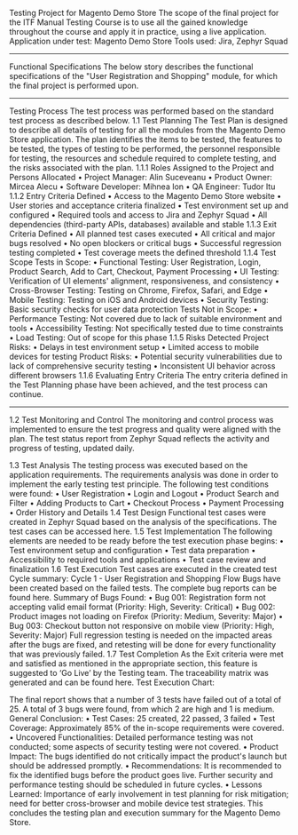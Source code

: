 Testing Project for Magento Demo Store
The scope of the final project for the ITF Manual Testing Course is to use all the gained knowledge throughout the course and apply it in practice, using a live application.
Application under test: Magento Demo Store
Tools used: Jira, Zephyr Squad
________________________________________
Functional Specifications
The below story describes the functional specifications of the "User Registration and Shopping" module, for which the final project is performed upon.
________________________________________
Testing Process
The test process was performed based on the standard test process as described below.
1.1 Test Planning
The Test Plan is designed to describe all details of testing for all the modules from the Magento Demo Store application.
The plan identifies the items to be tested, the features to be tested, the types of testing to be performed, the personnel responsible for testing, the resources and schedule required to complete testing, and the risks associated with the plan.
1.1.1 Roles Assigned to the Project and Persons Allocated
•	Project Manager: Alin Suceveanu
•	Product Owner: Mircea Alecu
•	Software Developer: Mihnea Ion
•	QA Engineer: Tudor Itu
1.1.2 Entry Criteria Defined
•	Access to the Magento Demo Store website
•	User stories and acceptance criteria finalized
•	Test environment set up and configured
•	Required tools and access to Jira and Zephyr Squad
•	All dependencies (third-party APIs, databases) available and stable
1.1.3 Exit Criteria Defined
•	All planned test cases executed
•	All critical and major bugs resolved
•	No open blockers or critical bugs
•	Successful regression testing completed
•	Test coverage meets the defined threshold
1.1.4 Test Scope
Tests in Scope:
•	Functional Testing: User Registration, Login, Product Search, Add to Cart, Checkout, Payment Processing
•	UI Testing: Verification of UI elements' alignment, responsiveness, and consistency
•	Cross-Browser Testing: Testing on Chrome, Firefox, Safari, and Edge
•	Mobile Testing: Testing on iOS and Android devices
•	Security Testing: Basic security checks for user data protection
Tests Not in Scope:
•	Performance Testing: Not covered due to lack of suitable environment and tools
•	Accessibility Testing: Not specifically tested due to time constraints
•	Load Testing: Out of scope for this phase
1.1.5 Risks Detected
Project Risks:
•	Delays in test environment setup
•	Limited access to mobile devices for testing
Product Risks:
•	Potential security vulnerabilities due to lack of comprehensive security testing
•	Inconsistent UI behavior across different browsers
1.1.6 Evaluating Entry Criteria
The entry criteria defined in the Test Planning phase have been achieved, and the test process can continue.
________________________________________
1.2 Test Monitoring and Control
The monitoring and control process was implemented to ensure the test progress and quality were aligned with the plan. The test status report from Zephyr Squad reflects the activity and progress of testing, updated daily.
 
1.3 Test Analysis
The testing process was executed based on the application requirements. The requirements analysis was done in order to implement the early testing test principle.
The following test conditions were found:
•	User Registration
•	Login and Logout
•	Product Search and Filter
•	Adding Products to Cart
•	Checkout Process
•	Payment Processing
•	Order History and Details
1.4 Test Design
Functional test cases were created in Zephyr Squad based on the analysis of the specifications. The test cases can be accessed here.
1.5 Test Implementation
The following elements are needed to be ready before the test execution phase begins:
•	Test environment setup and configuration
•	Test data preparation
•	Accessibility to required tools and applications
•	Test case review and finalization
1.6 Test Execution
Test cases are executed in the created test Cycle summary: Cycle 1 - User Registration and Shopping Flow
Bugs have been created based on the failed tests. The complete bug reports can be found here.
Summary of Bugs Found:
•	Bug 001: Registration form not accepting valid email format (Priority: High, Severity: Critical)
•	Bug 002: Product images not loading on Firefox (Priority: Medium, Severity: Major)
•	Bug 003: Checkout button not responsive on mobile view (Priority: High, Severity: Major)
Full regression testing is needed on the impacted areas after the bugs are fixed, and retesting will be done for every functionality that was previously failed.
1.7 Test Completion
As the Exit criteria were met and satisfied as mentioned in the appropriate section, this feature is suggested to ‘Go Live’ by the Testing team.
The traceability matrix was generated and can be found here.
Test Execution Chart:
 
The final report shows that a number of 3 tests have failed out of a total of 25.
A total of 3 bugs were found, from which 2 are high and 1 is medium.
General Conclusion:
•	Test Cases: 25 created, 22 passed, 3 failed
•	Test Coverage: Approximately 85% of the in-scope requirements were covered.
•	Uncovered Functionalities: Detailed performance testing was not conducted; some aspects of security testing were not covered.
•	Product Impact: The bugs identified do not critically impact the product's launch but should be addressed promptly.
•	Recommendations: It is recommended to fix the identified bugs before the product goes live. Further security and performance testing should be scheduled in future cycles.
•	Lessons Learned: Importance of early involvement in test planning for risk mitigation; need for better cross-browser and mobile device test strategies.
This concludes the testing plan and execution summary for the Magento Demo Store.
